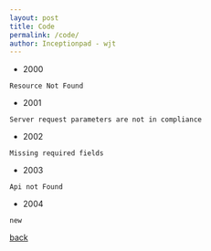 ```yaml
---
layout: post
title: Code
permalink: /code/
author: Inceptionpad - wjt
---
```


* <span id="2000">2000</span>
```
Resource Not Found 
```
* <span id="2001">2001</span>
```
Server request parameters are not in compliance
```
* <span id="2002">2002</span>
```
Missing required fields
```
* <span id="2003">2003</span>
```
Api not Found
```

* <span id="2004">2004</span>
```
new
```

[back](../)


